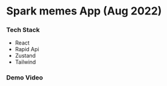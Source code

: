 # Spark memes App (Aug 2022)

### Tech Stack
 - React
 - Rapid Api
 - Zustand
 - Tailwind

### Demo Video

